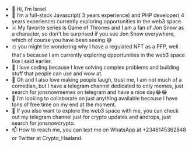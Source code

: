- 👋 Hi, I’m Israel
- 🌱 I’m a full-stack Javascript( 3 years experience) and PHP developer( 4 years experience) currently exploring opportunities in the web3 space.
- ⚔️ My favorite series is Game of Thrones and I am a fan of Jon Snow as a character, so don't be surprised if you see Jon Snow everywhere, which of course you have been seeing 😅
- ☃️ you might be wondering why I have a regulated NFT as a PFP, well that's because I am currently exploring opportunities in the web3 space like i said earlier.
- 👀 I love coding because I love solving complex problems and building stuff that people can use and wow at.
- 🤩 Oh and I also love making people laugh, trust me, I am not much of a comedian, but I have a telegram channel dedicated to only memes, just search for jonsnowmemes on telegram and have a nice day😂😂
- 💞️ I’m looking to collaborate on just anything available because I have tons of free time on my end at the moment.
- 🧭 If you also want to explore the web3 space with me, you can check out my telegram channel just for crypto updates and airdrops, just search for jonsnowcrypto.
- 📫 How to reach me, you can text me on WhatsApp at +2348145362848 or Twitter at Crypto_Haaland.

<!---
Jonsnow-olah/Jonsnow-olah is a ✨ special ✨ repository because its `README.md` (this file) appears on your GitHub profile.
You can click the Preview link to take a look at your changes.
--->
